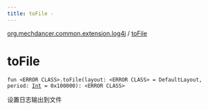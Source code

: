```yaml
---
title: toFile - 
---
```


[org.mechdancer.common.extension.log4j](index.html) / [toFile](./to-file.html)

# toFile

`fun <ERROR CLASS>.toFile(layout: <ERROR CLASS> = DefaultLayout, period: `[`Int`](https://kotlinlang.org/api/latest/jvm/stdlib/kotlin/-int/index.html)` = 0x100000): <ERROR CLASS>`

设置日志输出到文件

